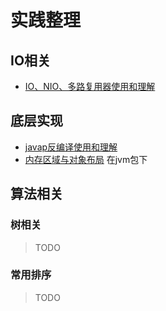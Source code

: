 # 实践整理

## IO相关

- [IO、NIO、多路复用器使用和理解](https://nanyiniu.github.io/2020/04/05/Jav%20IO%E6%B5%85%E6%9E%90/)

## 底层实现

- [javap反编译使用和理解](./Javap反编译.md)
- [内存区域与对象布局](https://nanyiniu.github.io/2020/05/10/%E6%B7%B1%E5%85%A5JVM%EF%BC%88%E4%B8%80%EF%BC%89%E7%B1%BB%E5%8A%A0%E8%BD%BD%E8%BF%87%E7%A8%8B%E5%92%8C%E5%86%85%E5%AD%98%E5%88%86%E9%85%8D/) 在jvm包下

## 算法相关

### 树相关

> TODO

### 常用排序

> TODO
